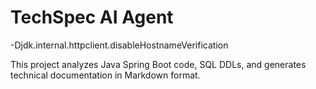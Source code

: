 # TechSpec AI Agent


-Djdk.internal.httpclient.disableHostnameVerification

This project analyzes Java Spring Boot code, SQL DDLs, and generates technical documentation in Markdown format.
